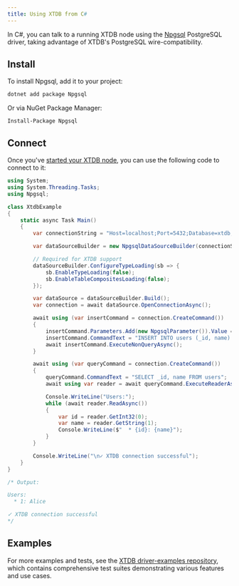 ```yaml
---
title: Using XTDB from C#
---
```


In C#, you can talk to a running XTDB node using the [Npgsql](https://www.npgsql.org/) PostgreSQL driver, taking advantage of XTDB's PostgreSQL wire-compatibility.

## Install

To install Npgsql, add it to your project:

```bash
dotnet add package Npgsql
```

Or via NuGet Package Manager:

```
Install-Package Npgsql
```

## Connect

Once you've [started your XTDB node](/intro/installation-via-docker), you can use the following code to connect to it:

```csharp
using System;
using System.Threading.Tasks;
using Npgsql;

class XtdbExample
{
    static async Task Main()
    {
        var connectionString = "Host=localhost;Port=5432;Database=xtdb;Username=xtdb;Password=xtdb;";

        var dataSourceBuilder = new NpgsqlDataSourceBuilder(connectionString);

        // Required for XTDB support
        dataSourceBuilder.ConfigureTypeLoading(sb => {
            sb.EnableTypeLoading(false);
            sb.EnableTableCompositesLoading(false);
        });

        var dataSource = dataSourceBuilder.Build();
        var connection = await dataSource.OpenConnectionAsync();

        await using (var insertCommand = connection.CreateCommand())
        {
            insertCommand.Parameters.Add(new NpgsqlParameter()).Value = "Alice";
            insertCommand.CommandText = "INSERT INTO users (_id, name) VALUES (1, ?)";
            await insertCommand.ExecuteNonQueryAsync();
        }

        await using (var queryCommand = connection.CreateCommand())
        {
            queryCommand.CommandText = "SELECT _id, name FROM users";
            await using var reader = await queryCommand.ExecuteReaderAsync();

            Console.WriteLine("Users:");
            while (await reader.ReadAsync())
            {
                var id = reader.GetInt32(0);
                var name = reader.GetString(1);
                Console.WriteLine($"  * {id}: {name}");
            }
        }

        Console.WriteLine("\n✓ XTDB connection successful");
    }
}

/* Output:

Users:
  * 1: Alice

✓ XTDB connection successful
*/
```

## Examples

For more examples and tests, see the [XTDB driver-examples repository](https://github.com/xtdb/driver-examples), which contains comprehensive test suites demonstrating various features and use cases.
